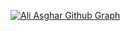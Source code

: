 [![Ali Asghar Github Graph](https://github-readme-activity-graph.vercel.app/graph?username=SAAS171)](https://github.com/SAAS171/github-readme-activity-graph)
